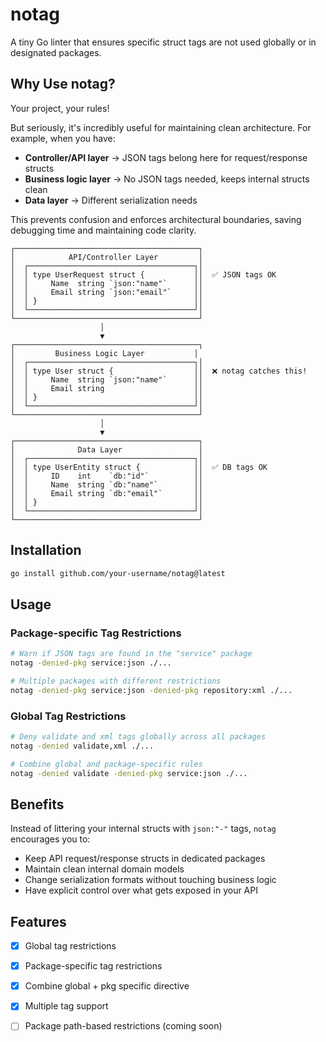 # notag

A tiny Go linter that ensures specific struct tags are not used globally or in designated packages.

## Why Use notag?

Your project, your rules! 

But seriously, it's incredibly useful for maintaining clean architecture. For example, when you have:
- **Controller/API layer** → JSON tags belong here for request/response structs
- **Business logic layer** → No JSON tags needed, keeps internal structs clean
- **Data layer** → Different serialization needs

This prevents confusion and enforces architectural boundaries, saving debugging time and maintaining code clarity.

```
┌─────────────────────────────────────────┐
│            API/Controller Layer         │
│  ┌─────────────────────────────────────┐│
│  │ type UserRequest struct {           ││  ✅ JSON tags OK
│  │     Name  string `json:"name"`      ││
│  │     Email string `json:"email"`     ││
│  │ }                                   ││
│  └─────────────────────────────────────┘│
└─────────────────────────────────────────┘
                    │
                    ▼
┌─────────────────────────────────────────┐
│         Business Logic Layer           │
│  ┌─────────────────────────────────────┐│
│  │ type User struct {                  ││  ❌ notag catches this!
│  │     Name  string `json:"name"`      ││
│  │     Email string                    ││
│  │ }                                   ││
│  └─────────────────────────────────────┘│
└─────────────────────────────────────────┘
                    │
                    ▼
┌─────────────────────────────────────────┐
│              Data Layer                 │
│  ┌─────────────────────────────────────┐│
│  │ type UserEntity struct {            ││  ✅ DB tags OK
│  │     ID    int    `db:"id"`          ││
│  │     Name  string `db:"name"`        ││
│  │     Email string `db:"email"`       ││
│  │ }                                   ││
│  └─────────────────────────────────────┘│
└─────────────────────────────────────────┘
```

## Installation

```bash
go install github.com/your-username/notag@latest
```

## Usage

### Package-specific Tag Restrictions
```bash
# Warn if JSON tags are found in the "service" package
notag -denied-pkg service:json ./...

# Multiple packages with different restrictions
notag -denied-pkg service:json -denied-pkg repository:xml ./...
```

### Global Tag Restrictions
```bash
# Deny validate and xml tags globally across all packages
notag -denied validate,xml ./...

# Combine global and package-specific rules
notag -denied validate -denied-pkg service:json ./...
```

## Benefits

Instead of littering your internal structs with `json:"-"` tags, `notag` encourages you to:
- Keep API request/response structs in dedicated packages
- Maintain clean internal domain models
- Change serialization formats without touching business logic
- Have explicit control over what gets exposed in your API

## Features

- [x] Global tag restrictions
- [x] Package-specific tag restrictions
- [x] Combine global + pkg specific directive
- [x] Multiple tag support
- [ ] Package path-based restrictions (coming soon)

